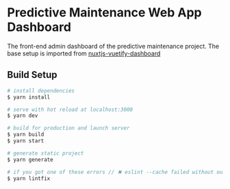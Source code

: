# Predictive Maintenance Web App Dashboard

The front-end admin dashboard of the predictive maintenance project. The base setup is imported from [nuxtjs-vuetify-dashboard](https://github.com/devcoderoad/nuxtjs-vuetify-dashboard)

## Build Setup

```bash
# install dependencies
$ yarn install

# serve with hot reload at localhost:3000
$ yarn dev

# build for production and launch server
$ yarn build
$ yarn start

# generate static project
$ yarn generate

# if you got one of these errors // ✖ eslint --cache failed without output (KILLED). ✖ prettier --check --ignore-unknown: ✖ prettier --check --ignore-unknown
$ yarn lintfix
```
